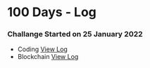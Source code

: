 # 100 Days - Log

### Challange Started on 25 January 2022

* Coding [View Log](codingLog.md)
* Blockchain [View Log](blockchainLog.md)
